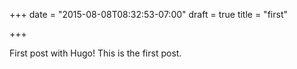 +++
date = "2015-08-08T08:32:53-07:00"
draft = true
title = "first"

+++

First post with Hugo! This is the first post.

